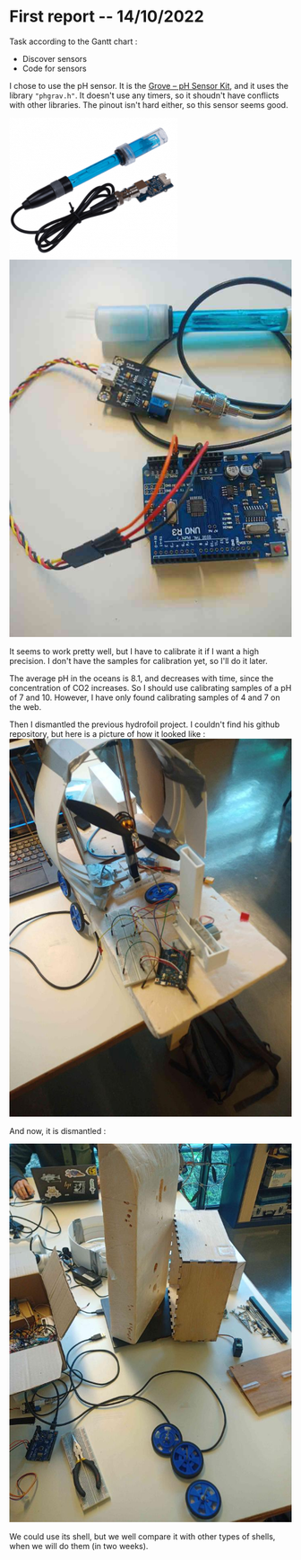 First report -- 14/10/2022
=========================

Task according to the Gantt chart : 
* Discover sensors
* Code for sensors

I chose to use the pH sensor.
It is the [Grove – pH Sensor Kit](https://www.seeedstudio.com/blog/2020/05/14/measuring-ph-with-an-arduino-and-ph-sensor-arduino-tutorial/), and it uses the library `"phgrav.h"`. It doesn't use any timers, so it shoudn't have conflicts with other libraries. The pinout isn't hard either, so this sensor seems good.

![image_phmeter](images_and_videos_for_reports/ph_meter.png)
![image_pinout](images_and_videos_for_reports/photo_pinning.jpg)

It seems to work pretty well, but I have to calibrate it if I want a high precision. I don't have the samples for calibration yet, so I'll do it later.

The average pH in the oceans is 8.1, and decreases with time, since the concentration of CO2 increases.
So I should use calibrating samples of a pH of 7 and 10. However, I have only found calibrating samples of 4 and 7 on the web.

Then I dismantled the previous hydrofoil project. I couldn't find his github repository, but here is a picture of how it looked like :
![image_before](images_and_videos_for_reports/photo_hydrofoil_before.jpg)

And now, it is dismantled :

![image_after](images_and_videos_for_reports/photo_hydrofoil_after.jpg)

We could use its shell, but we well compare it with other types of shells, when we will do them (in two weeks).

